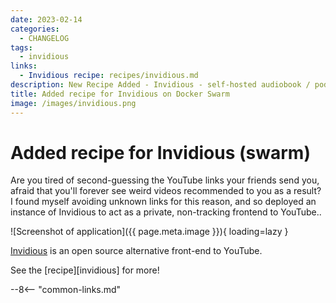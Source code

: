 ```yaml
---
date: 2023-02-14
categories:
  - CHANGELOG
tags:
  - invidious
links:
  - Invidious recipe: recipes/invidious.md
description: New Recipe Added - Invidious - self-hosted audiobook / podcast server with native mobile apps
title: Added recipe for Invidious on Docker Swarm
image: /images/invidious.png
---
```


# Added recipe for Invidious (swarm)

Are you tired of second-guessing the YouTube links your friends send you, afraid that you'll forever see weird videos recommended to you as a result? I found myself avoiding unknown links for this reason, and so deployed an instance of Invidious to act as a private, non-tracking frontend to YouTube..

<!-- more -->

![Screenshot of application]({{ page.meta.image }}){ loading=lazy }

[Invidious](https://invidious.io/) is an open source alternative front-end to YouTube.

See the [recipe][invidious] for more!

--8<-- "common-links.md"
